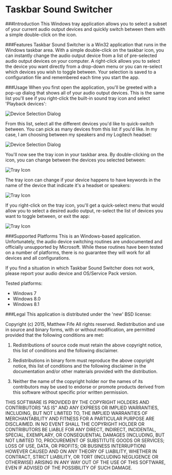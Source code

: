 # Taskbar Sound Switcher

###Introduction
This Windows tray application allows you to select a subset of your current audio output devices and quickly switch between them with a simple double-click on the icon.

###Features
Taskbar Sound Switcher is a Win32 application that runs in the Windows taskbar area. With a simple double-click on the taskbar icon, you can instantly change the audio output device from a list of pre-selected audio output devices on your computer. A right-click allows you to select the device you want directly from a drop-down menu or you can re-select which devices you wish to toggle between. Your selection is saved to a configuration file and remembered each time you start the app.

###Usage
When you first open the application, you'll be greeted with a pop-up dialog that shows all of your audio output devices. This is the same list you'll see if you right-click the built-in sound tray icon and select 'Playback devices':

![Device Selection Dialog](http://i61.tinypic.com/2eap0yq.jpg)

From this list, select all the different devices you'd like to quick-switch between. You can pick as many devices from this list if you'd like. In my case, I am choosing between my speakers and my Logitech headset:

![Device Selection Dialog](http://i62.tinypic.com/jfewq8.jpg)

You'll now see the tray icon in your taskbar area. By double-clicking on the icon, you can change between the devices you selected between:

![Tray Icon](http://i62.tinypic.com/yhx0m.jpg)

The tray icon can change if your device happens to have keywords in the name of the device that indicate it's a headset or speakers:

![Tray Icon](http://i62.tinypic.com/107tobl.jpg)

If you right-click on the tray icon, you'll get a quick-select menu that would allow you to select a desired audio output, re-select the list of devices you want to toggle between, or exit the app:

![Tray Icon](http://i60.tinypic.com/28lc6fc.jpg)

###Supported Platforms
This is an Windows-based application. Unfortunately, the audio device switching routines are undocumented and officially unsupported by Microsoft. While these routines have been tested on a number of platforms, there is no guarantee they will work for all devices and all configurations.

If you find a situation in which Taskbar Sound Switcher does not work, please report your audio device and OS/Service Pack version.

Tested platforms: 
* Windows 7 
* Windows 8.0 
* Windows 8.1

###Legal
This application is distributed under the 'new' BSD license:

Copyright (c) 2015, Matthew Fife All rights reserved. Redistribution and use in source and binary forms, with or without modification, are permitted provided that the following conditions are met:

1. Redistributions of source code must retain the above copyright notice, this list of conditions and the following disclaimer.

2. Redistributions in binary form must reproduce the above copyright notice, this list of conditions and the following disclaimer in the documentation and/or other materials provided with the distribution.

3. Neither the name of the copyright holder nor the names of its contributors may be used to endorse or promote products derived from this software without specific prior written permission.

THIS SOFTWARE IS PROVIDED BY THE COPYRIGHT HOLDERS AND CONTRIBUTORS "AS IS" AND ANY EXPRESS OR IMPLIED WARRANTIES, INCLUDING, BUT NOT LIMITED TO, THE IMPLIED WARRANTIES OF MERCHANTABILITY AND FITNESS FOR A PARTICULAR PURPOSE ARE DISCLAIMED. IN NO EVENT SHALL THE COPYRIGHT HOLDER OR CONTRIBUTORS BE LIABLE FOR ANY DIRECT, INDIRECT, INCIDENTAL, SPECIAL, EXEMPLARY, OR CONSEQUENTIAL DAMAGES (INCLUDING, BUT NOT LIMITED TO, PROCUREMENT OF SUBSTITUTE GOODS OR SERVICES; LOSS OF USE, DATA, OR PROFITS; OR BUSINESS INTERRUPTION) HOWEVER CAUSED AND ON ANY THEORY OF LIABILITY, WHETHER IN CONTRACT, STRICT LIABILITY, OR TORT (INCLUDING NEGLIGENCE OR OTHERWISE) ARISING IN ANY WAY OUT OF THE USE OF THIS SOFTWARE, EVEN IF ADVISED OF THE POSSIBILITY OF SUCH DAMAGE.